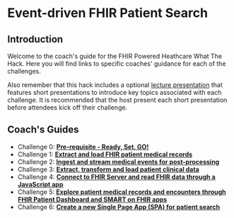 # Event-driven FHIR Patient Search

## Introduction
Welcome to the coach's guide for the FHIR Powered Heathcare What The Hack. Here you will find links to specific coaches' guidance for each of the challenges.

Also remember that this hack includes a optional [lecture presentation](Lectures.pptx) that features short presentations to introduce key topics associated with each challenge. It is recommended that the host present each short presentation before attendees kick off their challenge.

## Coach's Guides
- Challenge 0: **[Pre-requisite - Ready, Set, GO!](./Solution00.md)**
- Challenge 1: **[Extract and load FHIR patient medical records](./Solution01.md)**
- Challenge 2: **[Ingest and stream medical events for post-processing](./Solution02.md)**
- Challenge 3: **[Extract, transform and load patient clinical data](./Solution03.md)**
- Challenge 4: **[Connect to FHIR Server and read FHIR data through a JavaScript app](./Solution04.md)**
- Challenge 5: **[Explore patient medical records and encounters through FHIR Patient Dashboard and SMART on FHIR apps](./Solution05.md)**
- Challenge 6: **[Create a new Single Page App (SPA) for patient search](./Solution06.md)**
